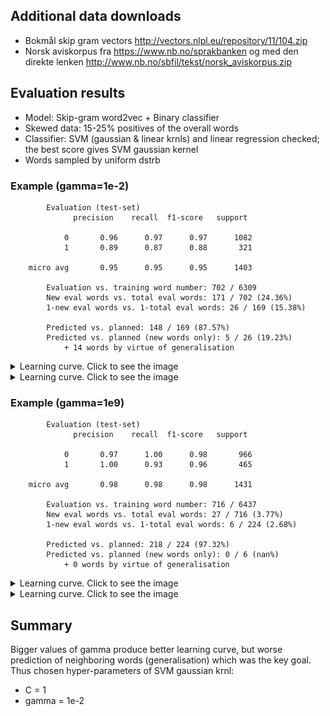 ## Additional data downloads
* Bokmål skip gram vectors http://vectors.nlpl.eu/repository/11/104.zip
* Norsk aviskorpus fra https://www.nb.no/sprakbanken og med den direkte lenken http://www.nb.no/sbfil/tekst/norsk_aviskorpus.zip 
## Evaluation results
* Model: Skip-gram word2vec + Binary classifier
* Skewed data: 15-25% positives of the overall words 
* Classifier: SVM (gaussian & linear krnls) and linear regression checked; the best score gives SVM gaussian kernel
* Words sampled by uniform dstrb
    
### Example (gamma=1e-2)
```
        Evaluation (test-set)                                              
              precision    recall  f1-score   support              
                                                                   
            0       0.96      0.97      0.97      1082              
            1       0.89      0.87      0.88       321              
                                                                   
    micro avg       0.95      0.95      0.95      1403              
                                                                   
        Evaluation vs. training word number: 702 / 6309                    
        New eval words vs. total eval words: 171 / 702 (24.36%)            
        1-new eval words vs. 1-total eval words: 26 / 169 (15.38%)         
                                                                   
        Predicted vs. planned: 148 / 169 (87.57%)                          
        Predicted vs. planned (new words only): 5 / 26 (19.23%)            
            + 14 words by virtue of generalisation                          
``` 
<details>
 <summary>Learning curve. Click to see the image</summary>

   <img src="https://github.com/erithion/resource/blob/master/vocabulary-predictor-pic/learning_curve_gamma_small.PNG" width="640" height="480">
</details>
<details>
 <summary>Learning curve. Click to see the image</summary>

   <img src="https://github.com/erithion/resource/blob/master/vocabulary-predictor-pic/PCA_gamma_small.PNG" width="640" height="480">
</details>

### Example (gamma=1e9)
```
        Evaluation (test-set)                                                            
              precision    recall  f1-score   support                            
                                                                                 
            0       0.97      1.00      0.98       966                            
            1       1.00      0.93      0.96       465                            
                                                                                 
    micro avg       0.98      0.98      0.98      1431                            

        Evaluation vs. training word number: 716 / 6437                                  
        New eval words vs. total eval words: 27 / 716 (3.77%)                            
        1-new eval words vs. 1-total eval words: 6 / 224 (2.68%)                         
                                                                                 
        Predicted vs. planned: 218 / 224 (97.32%)                                        
        Predicted vs. planned (new words only): 0 / 6 (nan%)                             
            + 0 words by virtue of generalisation
```
<details>
 <summary>Learning curve. Click to see the image</summary>

   <img src="https://github.com/erithion/resource/blob/master/vocabulary-predictor-pic/learning_curve_gamma_big.PNG" width="640" height="480">
</details>
<details>
 <summary>Learning curve. Click to see the image</summary>

   <img src="https://github.com/erithion/resource/blob/master/vocabulary-predictor-pic/PCA_gamma_big.PNG" width="640" height="480">
</details>

## Summary
Bigger values of gamma produce better learning curve, but worse prediction of neighboring words (generalisation) which was the key goal. Thus chosen hyper-parameters of SVM gaussian krnl:
* C = 1
* gamma = 1e-2
